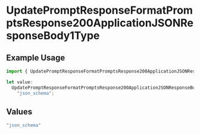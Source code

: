 # UpdatePromptResponseFormatPromptsResponse200ApplicationJSONResponseBody1Type

## Example Usage

```typescript
import { UpdatePromptResponseFormatPromptsResponse200ApplicationJSONResponseBody1Type } from "orq-poc-typescript-multi-env-version/models/operations";

let value:
  UpdatePromptResponseFormatPromptsResponse200ApplicationJSONResponseBody1Type =
    "json_schema";
```

## Values

```typescript
"json_schema"
```